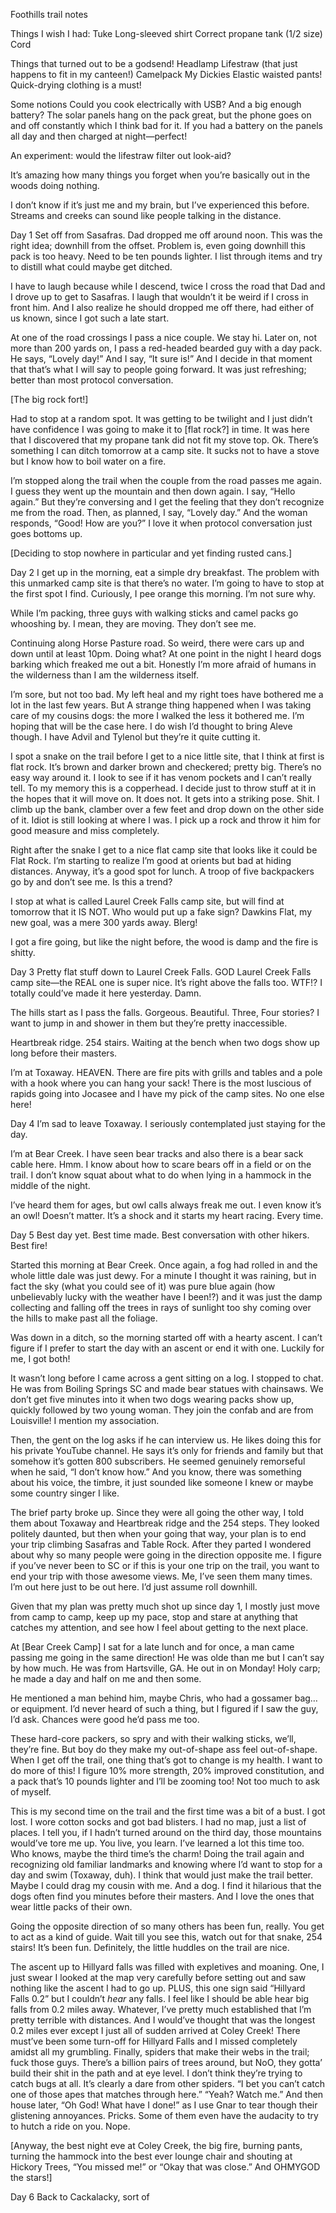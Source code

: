 Foothills trail notes

Things I wish I had:
Tuke 
Long-sleeved shirt
Correct propane tank (1/2 size)
Cord 

Things that turned out to be a godsend!
Headlamp
Lifestraw (that just happens to fit in my canteen!)
Camelpack 
My Dickies 
Elastic waisted pants!
Quick-drying clothing is a must!

Some notions
Could you cook electrically with USB? And a big enough battery?
The solar panels hang on the pack great, but the phone goes on and off constantly which I think bad for it. If you had a battery on the panels all day and then charged at night—perfect!

An experiment: would the lifestraw filter out look-aid?

It’s amazing how many things you forget when you’re basically out in the woods doing nothing.

I don’t know if it’s just me and my brain, but I’ve experienced this before. Streams and creeks can sound like people talking in the distance.

Day 1
Set off from Sasafras. Dad dropped me off around noon. This was the right idea; downhill from the offset. Problem is, even going downhill this pack is too heavy. Need to be ten pounds lighter. I list through items and try to distill what could maybe get ditched.

I have to laugh because while I descend, twice I cross the road that Dad and I drove up to get to Sasafras. I laugh that wouldn’t it be weird if I cross in front him. And I also realize he should dropped me off there, had either of us known, since I got such a late start.

At one of the road crossings I pass a nice couple. We stay hi. Later on, not more than 200 yards on, I pass a red-headed bearded guy with a day pack. He says, “Lovely day!” And I say, “It sure is!” And I decide in that moment that that’s what I will say to people going forward. It was just refreshing; better than most protocol conversation.

[The big rock fort!]

Had to stop at a random spot. It was getting to be twilight and I just didn’t have confidence I was going to make it to [flat rock?] in time. It was here that I discovered that my propane tank did not fit my stove top. Ok. There’s something I can ditch tomorrow at a camp site. It sucks not to have a stove but I know how to boil water on a fire.

I’m stopped along the trail when the couple from the road passes me again. I guess they went up the mountain and then down again. I say, “Hello again.” But they’re conversing and I get the feeling that they don’t recognize me from the road. Then, as planned, I say, “Lovely day.” And the woman responds, “Good! How are you?” I love it when protocol conversation just goes bottoms up.

[Deciding to stop nowhere in particular and yet finding rusted cans.]

Day 2
I get up in the morning, eat a simple dry breakfast. The problem with this unmarked camp site is that there’s no water. I’m going to have to stop at the first spot I find. Curiously, I pee orange this morning. I’m not sure why.

While I’m packing, three guys with walking sticks and camel packs go whooshing by. I mean, they are moving. They don’t see me.

Continuing along Horse Pasture road. So weird, there were cars up and down until at least 10pm. Doing what? At one point in the night I heard dogs barking which freaked me out a bit. Honestly I’m more afraid of humans in the wilderness than I am the wilderness itself.

I’m sore, but not too bad. My left heal and my right toes have bothered me a lot in the last few years. But A strange thing happened when I was taking care of my cousins dogs: the more I walked the less it bothered me. I’m hoping that will be the case here. I do wish I’d thought to bring Aleve though. I have Advil and Tylenol but they’re it quite cutting it.

I spot a snake on the trail before I get to a nice little site, that I think at first is flat rock. It’s brown and darker brown and checkered; pretty big. There’s no easy way around it. I look to see if it has venom pockets and I can’t really tell. To my memory this is a copperhead. I decide just to throw stuff at it in the hopes that it will move on. It does not. It gets into a striking pose. Shit. I climb up the bank, clamber over a few feet and drop down on the other side of it. Idiot is still looking at where I was. I pick up a rock and throw it him for good measure and miss completely.

Right after the snake I get to a nice flat camp site that looks like it could be Flat Rock. I’m starting to realize I’m good at orients but bad at hiding distances. Anyway, it’s a good spot for lunch. A troop of five backpackers go by and don’t see me. Is this a trend?

I stop at what is called Laurel Creek Falls camp site, but will find at tomorrow that it IS NOT. Who would put up a fake sign? Dawkins Flat, my new goal, was a mere 300 yards away. Blerg!

I got a fire going, but like the night before, the wood is damp and the fire is shitty.

Day 3
Pretty flat stuff down to Laurel Creek Falls. GOD Laurel Creek Falls camp site—the REAL one is super nice. It’s right above the falls too. WTF!? I totally could’ve made it here yesterday. Damn.

The hills start as I pass the falls. Gorgeous. Beautiful. Three, Four stories? I want to jump in and shower in them but they’re pretty inaccessible.

Heartbreak ridge. 254 stairs. Waiting at the bench when two dogs show up long before their masters.

I’m at Toxaway. HEAVEN. There are fire pits with grills and tables and a pole with a hook where you can hang your sack! There is the most luscious of rapids going into Jocasee and I have my pick of the camp sites. No one else here!

Day 4
I’m sad to leave Toxaway. I seriously contemplated just staying for the day. 

I’m at Bear Creek. I have seen bear tracks and also there is a bear sack cable here. Hmm. I know about how to scare bears off in a field or on the trail. I don’t know squat about what to do when lying in a hammock in the middle of the night.

I’ve heard them for ages, but owl calls always freak me out. I even know it’s an owl! Doesn’t matter. It’s a shock and it starts my heart racing. Every time.

Day 5
Best day yet. Best time made. Best conversation with other hikers. Best fire!

Started this morning at Bear Creek. Once again, a fog had rolled in and the whole little dale was just dewy. For a minute I thought it was raining, but in fact the sky (what you could see of it) was pure blue again (how unbelievably lucky with the weather have I been!?) and it was just the damp collecting and falling off the trees in rays of sunlight too shy coming over the hills to make past all the foliage.

 Was down in a ditch, so the morning started off with a hearty ascent. I can’t figure if I prefer to start the day with an ascent or end it with one. Luckily for me, I got both!

It wasn’t long before I came across a gent sitting on a log. I stopped to chat. He was from Boiling Springs SC and made bear statues with chainsaws. We don’t get five minutes into it when two dogs wearing packs show up, quickly followed by two young woman. They join the confab and are from Louisville! I mention my association. 

Then, the gent on the log asks if he can interview us. He likes doing this for his private YouTube channel. He says it’s only for friends and family but that somehow it’s gotten 800 subscribers. He seemed genuinely remorseful when he said, “I don’t know how.” And you know, there was something about his voice, the timbre, it just sounded like someone I knew or maybe some country singer I like.

The brief party broke up. Since they were all going the other way, I told them about Toxaway and Heartbreak ridge and the 254 steps. They looked politely daunted, but then when your going that way, your plan is to end your trip climbing Sasafras and Table Rock. After they parted I wondered about why so many people were going in the direction opposite me. I figure if you’ve never been to SC or if this is your one trip on the trail, you want to end your trip with those awesome views. Me, I’ve seen them many times. I’m out here just to be out here. I’d just assume roll downhill.

Given that my plan was pretty much shot up since day 1, I mostly just move from camp to camp, keep up my pace, stop and stare at anything that catches my attention, and see how I feel about getting to the next place.

At [Bear Creek Camp] I sat for a late lunch and for once, a man came passing me going in the same direction! He was olde than me but I can’t say by how much. He was from Hartsville, GA. He out in on Monday! Holy carp; he made a day and half on me and then some.

He mentioned a man behind him, maybe Chris, who had a gossamer bag… or equipment. I’d never heard of such a thing, but I figured if I saw the guy, I’d ask. Chances were good he’d pass me too.

These hard-core packers, so spry and with their walking sticks, we’ll, they’re fine. But boy do they make my out-of-shape ass feel out-of-shape. When I get off the trail, one thing that’s got to change is my health. I want to do more of this! I figure 10% more strength, 20% improved constitution, and a pack that’s 10 pounds lighter and I’ll be zooming too! Not too much to ask of myself.

This is my second time on the trail and the first time was a bit of a bust. I got lost. I wore cotton socks and got bad blisters. I had no map, just a list of places. I tell you, if I hadn’t turned around on the third day, those mountains would’ve tore me up. You live, you learn. I’ve learned a lot this time too. Who knows, maybe the third time’s the charm! Doing the trail again and recognizing old familiar landmarks and knowing where I’d want to stop for a day and swim (Toxaway, duh). I think that would just make the trail better. Maybe I could drag my cousin with me. And a dog. I find it hilarious that the dogs often find you minutes before their masters. And I love the ones that wear little packs of their own.

Going the opposite direction of so many others has been fun, really. You get to act as a kind of guide. Wait till you see this, watch out for that snake, 254 stairs! It’s been fun. Definitely, the little huddles on the trail are nice.

The ascent up to Hillyard falls was filled with expletives and moaning. One, I just swear I looked at  the map very carefully before setting out and saw nothing like the ascent I had to go up. PLUS, this one sign said “Hillyard Falls 0.2” but I couldn’t *hear* any falls. I feel like I should be able hear big falls from 0.2 miles away. Whatever, I’ve pretty much established that I’m pretty terrible with distances. And I would’ve thought that was the longest 0.2 miles ever except I just all of sudden arrived at Coley Creek! There must’ve been some turn-off for Hillyard Falls and I missed completely amidst all my grumbling. Finally, spiders that make their webs in the trail; fuck those guys. There’s a billion pairs of trees around, but NoO, they gotta’ build their shit in the path and at eye level. I don’t think they’re trying to catch bugs at all. It’s clearly a dare from other spiders. “I bet you can’t catch one of those apes that matches through here.” “Yeah? Watch me.” And then house later, “Oh God! What have I done!” as I use Gnar to tear though their glistening annoyances. Pricks. Some of them even have the audacity to try to hutch a ride on you. Nope.

[Anyway, the best night eve at Coley Creek, the big fire, burning pants, turning the hammock into the best ever lounge chair and shouting at Hickory Trees, “You missed me!” or “Okay that was close.” And OHMYGOD the stars!]

Day 6
Back to Cackalacky, sort of